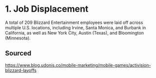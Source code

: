 # 1. Job Displacement
A total of 209 Blizzard Entertainment employees were laid off across multiple U.S. locations, including Irvine, Santa Monica, and Burbank in California, as well as New York City, Austin (Texas), and Bloomington (Minnesota).
## Sourced
https://www.blog.udonis.co/mobile-marketing/mobile-games/activision-blizzard-layoffs
